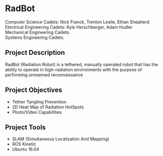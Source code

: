 # RadBot

Computer Science Cadets: Nick Franck, Trenton Leslie, Ethan Shepherd  
Electrical Engineering Cadets: Kyle Herschberger, Adam Hudler  
Mechanical Engineering Cadets:  
Systems Engineering Cadets:  

## Project Description
RadBot (Radiation Robot) is a tethered, manually operated robot that has the ability to operate in high-radiation environments with the purpose of performing unmanned reconnaissance

## Project Objectives
- Tether Tangling Prevention  
- 2D Heat Map of Radiation HotSpots  
- Photo/Video Capabilities

## Project Tools
- SLAM (Simultaneous Localization And Mapping)
- ROS Kinetic
- Ubuntu 16.04
